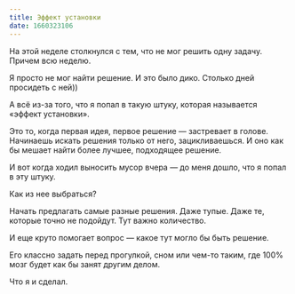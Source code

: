 ```yaml
---
title: Эффект установки
date: 1660323106
---
```

На этой неделе столкнулся с тем, что не мог решить одну задачу. Причем всю неделю.

Я просто не мог найти решение. И это было дико. Столько дней просидеть с ней))

А всё из-за того, что я попал в такую штуку, которая называется «эффект установки».

Это то, когда первая идея, первое решение — застревает в голове. Начинаешь искать решения только от него, зацикливаешься. И оно как бы мешает найти более лучшее, подходящее решение.

И вот когда ходил выносить мусор вчера — до меня дошло, что я попал в эту штуку.

Как из нее выбраться?

Начать предлагать самые разные решения. Даже тупые. Даже те, которые точно не подойдут. Тут важно количество.

И еще круто помогает вопрос — какое тут могло бы быть решение. 

Его классно задать перед прогулкой, сном или чем-то таким, где 100% мозг будет как бы занят другим делом.

Что я и сделал.